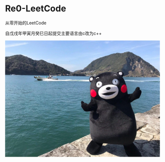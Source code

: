 # Re0-LeetCode
从零开始的LeetCode

自戊戌年甲寅月癸巳日起提交主要语言由c改为c++

![正事配图](https://github.com/NoMoreThanAWord/Re0-LeetCode/raw/master/img/7.jpg)




